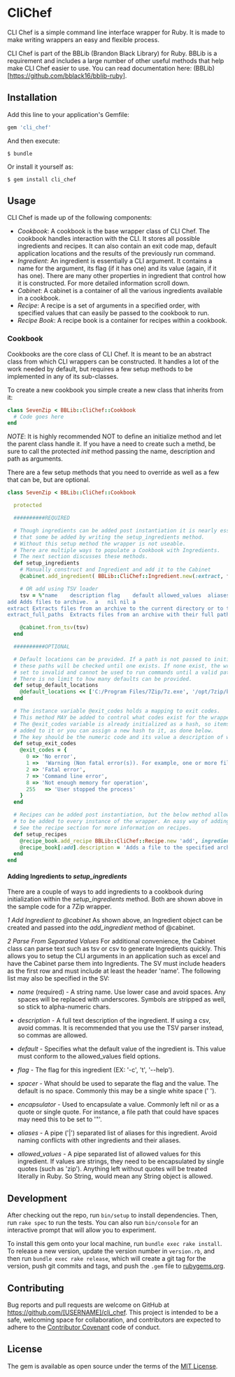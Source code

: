 # CliChef

CLI Chef is a simple command line interface wrapper for Ruby. It is made to make writing wrappers an easy and flexible process.

CLI Chef is part of the BBLib (Brandon Black Library) for Ruby. BBLib is a requirement and includes a large number of other useful methods that help make CLI Chef easier to use. You can read documentation here: (BBLib)[https://github.com/bblack16/bblib-ruby].

## Installation

Add this line to your application's Gemfile:

```ruby
gem 'cli_chef'
```

And then execute:

    $ bundle

Or install it yourself as:

    $ gem install cli_chef

## Usage

CLI Chef is made up of the following components:

- *Cookbook*: A cookbook is the base wrapper class of CLI Chef. The cookbook handles interaction with the CLI. It stores all possible ingredients and recipes. It can also contain an exit code map, default application locations and the results of the previously run command.
- *Ingredient*: An ingredient is essentially a CLI argument. It contains a name for the argument, its flag (if it has one) and its value (again, if it has one). There are many other properties in ingredient that control how it is constructed. For more detailed information scroll down.
- *Cabinet*: A cabinet is a container of all the various ingredients available in a cookbook.
- *Recipe*: A recipe is a set of arguments in a specified order, with specified values that can easily be passed to the cookbook to run.
- *Recipe Book*: A recipe book is a container for recipes within a cookbook.

### Cookbook

Cookbooks are the core class of CLI Chef. It is meant to be an abstract class from which CLI wrappers can be constructed. It handles a lot of the work needed by default, but requires a few setup methods to be implemented in any of its sub-classes.

To create a new cookbook you simple create a new class that inherits from it:

```ruby
class SevenZip < BBLib::CliChef::Cookbook
  # Code goes here
end
```
*NOTE*: It is highly recommended NOT to define an initialize method and let the parent class handle it. If you have a need to create such a methd, be sure to call the protected _init_ method passing the name, description and path as arguments.

There are a few setup methods that you need to override as well as a few that can be, but are optional.

```ruby
class SevenZip < BBLib::CliChef::Cookbook

  protected

  ##########REQUIRED

  # Though ingredients can be added post instantiation it is nearly essential
  # that some be added by writing the setup_ingredients method.
  # Without this setup method the wrapper is not useable.
  # There are multiple ways to populate a Cookbook with Ingredients.
  # The next section discusses these methods.
  def setup_ingredients
    # Manually construct and Ingredient and add it to the Cabinet
    @cabinet.add_ingredient( BBLib::CliChef::Ingredient.new(:extract, flag:'e'))

    # OR add using TSV loader
    tsv = %"name	description	flag	default	allowed_values	aliases	spacer	encapsulator
add	Adds files to archive.	a	nil	nil	a
extract	Extracts files from an archive to the current directory or to the output directory.	e	nil	nil	e
extract_full_paths	Extracts files from an archive with their full paths in the current directory, or in an output directory if specified.	x	nil	nil	x"

    @cabinet.from_tsv(tsv)
  end

  ##########OPTIONAL

  # Default locations can be provided. If a path is not passed to initialize
  # these paths will be checked until one exists. If none exist, the wrapper is
  # set to invalid and cannot be used to run commands until a valid path is provided.
  # There is no limit to how many defaults can be provided.
  def setup_default_locations
    @default_locations << ['C:/Program Files/7Zip/7z.exe', '/opt/7zip/bin/7z']
  end

  # The instance variable @exit_codes holds a mapping to exit codes.
  # This method MAY be added to control what codes exist for the wrapper.
  # The @exit_codes variable is already initialized as a hash, so items can be
  # added to it or you can assign a new hash to it, as done below.
  # The key should be the numeric code and its value a description of what that code signifies.
  def setup_exit_codes
    @exit_codes = {
      0 => 'No error',
      1 =>	'Warning (Non fatal error(s)). For example, one or more files were locked by some other application, so they were not compressed.',
      2	=> 'Fatal error',
      7	=> 'Command line error',
      8	=> 'Not enough memory for operation',
      255	=> 'User stopped the process'
    }
  end

  # Recipes can be added post instantiation, but the below method allows them
  # to be added to every instance of the wrapper. An easy way of adding recipes is shown below.
  # See the recipe section for more information on recipes.
  def setup_recipes
    @recipe_book.add_recipe BBLib::CliChef::Recipe.new 'add', ingredients: ({add:true, type:'7z', include:nil, exclude:nil, recurse:nil, volumes:nil, working_dir:nil, password:nil, method:nil}), required_input: [:file, :output]
    @recipe_book[:add].description = 'Adds a file to the specified archive. If the archive does not exist it is created. Both the input file and output archive are required arguments and must be valid file paths. The :type ingredient can be used to toggle what type of archive is created. By default it is a 7z.'
  end
end
```

#### Adding Ingredients to _setup_ingredients_


There are a couple of ways to add ingredients to a cookbook during initialization within the _setup_ingredients_ method. Both are shown above in the sample code for a 7Zip wrapper.


*1 Add Ingredient to @cabinet*
  As shown above, an Ingredient object can be created and passed into the _add_ingredient_ method of @cabinet.


*2 Parse From Separated Values*
  For additional convenience, the Cabinet class can parse text such as tsv or csv to generate Ingredients quickly. This allows you to setup the CLI arguments in an application such as excel and have the Cabinet parse them into Ingredients. The SV must include headers as the first row and must include at least the header 'name'. The following list may also be specified in the SV:


- *name* (required) - A string name. Use lower case and avoid spaces. Any spaces will be replaced with underscores. Symbols are stripped as well, so stick to alpha-numeric chars.

- *description* - A full text description of the ingredient. If using a csv, avoid commas. It is recommended that you use the TSV parser instead, so commas are allowed.

- *default* - Specifies what the default value of the ingredient is. This value must conform to the allowed_values field options.

- *flag* - The flag for this ingredient (EX: '-c', 't', '--help').

- *spacer* - What should be used to separate the flag and the value. The default is no space. Commonly this may be a single white space (' ').

- *encapsulator* - Used to encapsulate a value. Commonly left nil or as a quote or single quote. For instance, a file path that could have spaces may need this to be set to '"'.

- *aliases* - A pipe ('|') separated list of aliases for this ingredient. Avoid naming conflicts with other ingredients and their aliases.

- *allowed_values* - A pipe separated list of allowed values for this ingredient. If values are strings, they need to be encapsulated by single quotes (such as 'zip'). Anything left without quotes will be treated literally in Ruby. So String, would mean any String object is allowed.

## Development

After checking out the repo, run `bin/setup` to install dependencies. Then, run `rake spec` to run the tests. You can also run `bin/console` for an interactive prompt that will allow you to experiment.

To install this gem onto your local machine, run `bundle exec rake install`. To release a new version, update the version number in `version.rb`, and then run `bundle exec rake release`, which will create a git tag for the version, push git commits and tags, and push the `.gem` file to [rubygems.org](https://rubygems.org).

## Contributing

Bug reports and pull requests are welcome on GitHub at https://github.com/[USERNAME]/cli_chef. This project is intended to be a safe, welcoming space for collaboration, and contributors are expected to adhere to the [Contributor Covenant](contributor-covenant.org) code of conduct.


## License

The gem is available as open source under the terms of the [MIT License](http://opensource.org/licenses/MIT).
